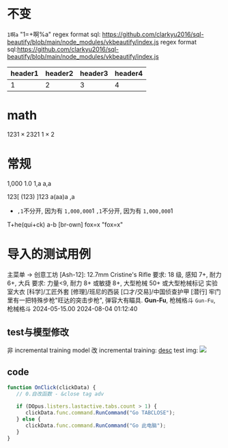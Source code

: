 # 不变

`1啊a`
"1=+啊%a"
regex format sql: <https://github.com/clarkyu2016/sql-beautify/blob/main/node_modules/vkbeautify/index.js>
regex format sql:https://github.com/clarkyu2016/sql-beautify/blob/main/node_modules/vkbeautify/index.js

| header1 | header2 | header3 | header4 |
|---------|---------|---------|---------|
| 1       | 2       | 3       | 4       |

# math

123$1\times2$321
$1\times2$

# 常规

1,000 1.0 1,a           a,a

123[ (123) ]123
a(aa)a ,a

- `,1`不分开, 因为有    `1,000,000`1
`,1`不分开, 因为有    `1,000,000`1

T+he(qui+ck)   a-b  [br-own] fox=x "fox=x"

# 导入的测试用例

主菜单 -> 创意工坊
[Ash-12]: 12.7mm 
Cristine's Rifle
要求: 18 级, 感知 7+, 耐力 6+, 大兵
要求: 力量<9, 耐力 8+ 或敏捷 8+, 大型枪械 50+ 或大型枪械标记
实验室大衣 [科学]/工匠外套 [修理]/班尼的西装 [口才/交易]/中国侦查护甲 [潜行]
牢门里有一把特殊步枪"旺达的突击步枪", 弹容大有瞄具.
**Gun-Fu**, 枪械格斗
`Gun-Fu`, 枪械格斗
2024-05-15.00
2024-08-04 01:12:40

## test与模型修改

非 incremental training model 改 incremental training: [desc](业务/model/模型修改/incremental_training.md)
test img: ![](img.jpg)

## code

```js
function OnClick(clickData) {
   // 0.自改函数 - &close tag adv

   if (DOpus.listers.lastactive.tabs.count > 1) {
      clickData.func.command.RunCommand("Go TABCLOSE");
   } else {
      clickData.func.command.RunCommand("Go 此电脑");
   }
}
```